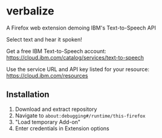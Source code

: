# verbalize
A Firefox web extension demoing IBM's Text-to-Speech API

Select text and hear it spoken!

Get a free IBM Text-to-Speech account:
https://cloud.ibm.com/catalog/services/text-to-speech

Use the service URL and API key listed for your resource:
https://cloud.ibm.com/resources

## Installation
1. Download and extract repository
2. Navigate to `about:debugging#/runtime/this-firefox`
3. "Load temporary Add-on"
4. Enter credentials in Extension options
